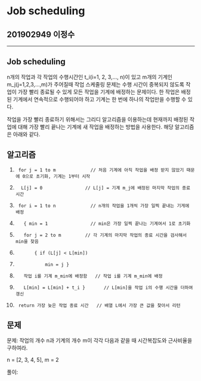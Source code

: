 # Job scheduling

## 201902949 이정수

--------------------------------------------------

## Job scheduling

 n개의 작업과 각 작업의 수행시간인 t_i(i=1, 2, 3,..., n)이 있고 m개의 기계인 m_j(j=1,2,3,...,m)가 주어질때 작업 스케줄링 문제는 수행 시간이 중복되지 않도록 작업이 가장 빨리 종료될 수 있게 모든 작업을 기계에 배정하는 문제이다.
한 작업은 배정된 기계에서 연속적으로 수행되어야 하고 기계는 한 번에 하나의 작업만을 수행할 수 있다.

작업을 가장 빨리 종료하기 위해서는 그리디 알고리즘을 이용하는데 현재까지 배정된 작업에 대해 가장 빨리 끝나는 기계에 새 작업을 배정하는 방법을 사용한다. 해당 알고리즘은 아래와 같다.

## 알고리즘

1.      for j = 1 to m             // 처음 기계에 아직 작업을 배정 받지 않았기 때문에 0으로 초기화, 기계는 1부터 시작
 
2.       L[j] = 0                // L[j] = 기계 m_j에 배정된 마지막 작업의 종료 시간

3.      for i = 1 to n             // n개의 작업을 1개씩 가장 일찍 끝내는 기게에 배정
        
4.        { min = 1                // min은 가장 일찍 끝나는 기계여서 1로 초기화

5.        for j = 2 to m         // 각 기계의 마지막 작업의 종료 시간을 검사해서 min을 찾음
                     
6.            { if (L[j] < L[min])

7.                min = j }
           
8.        작업 i를 기계 m_min에 배정함   // 작업 i를 기계 m_min에 배정 

9.        L[min] = L[min] + t_i }       // L[min]을 작업 i의 수행 시간을 더하여 갱신
       
    
10.      return 가장 늦은 작업 종료 시간   // 배열 L에서 가장 큰 값을 찾아서 리턴


## 문제

문제: 작업의 개수 n과 기계의 개수 m이 각각 다음과 같을 때 시간복잡도와 근사비율을 구하여라.

n = [2, 3, 4, 5], m = 2  

풀이: 



